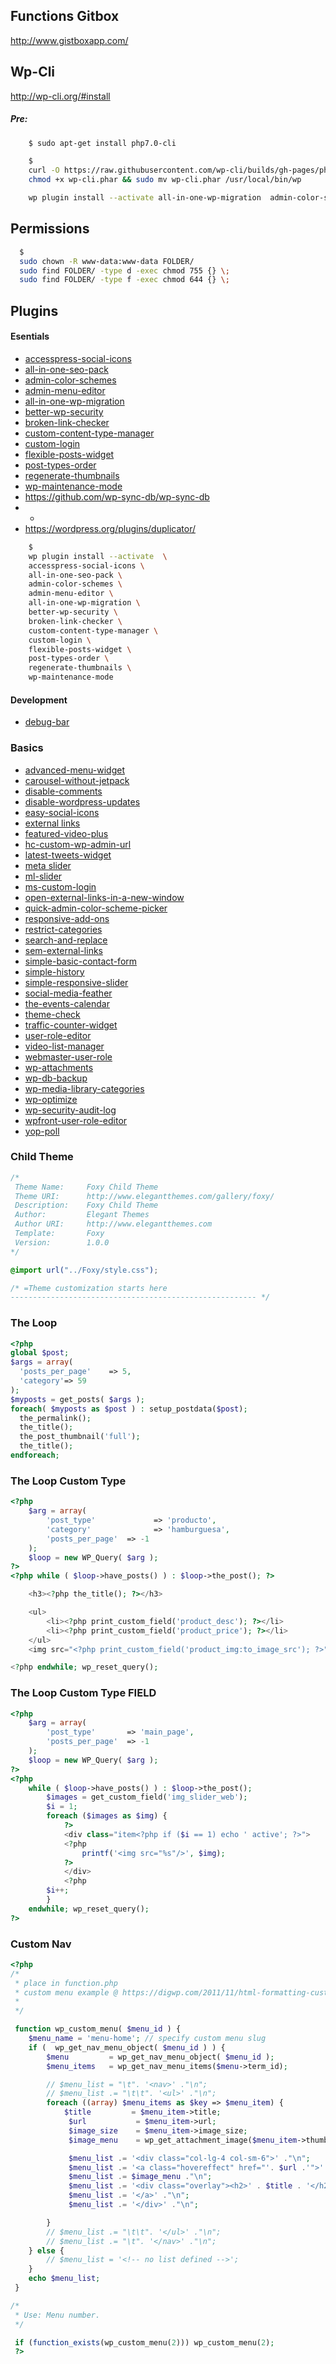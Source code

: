 ## Functions Gitbox

http://www.gistboxapp.com/

## Wp-Cli

http://wp-cli.org/#install

##### Pre:

```bash
    $ sudo apt-get install php7.0-cli
```

```bash
    $
    curl -O https://raw.githubusercontent.com/wp-cli/builds/gh-pages/phar/wp-cli.phar && \
    chmod +x wp-cli.phar && sudo mv wp-cli.phar /usr/local/bin/wp

    wp plugin install --activate all-in-one-wp-migration  admin-color-schemes
```

## Permissions

```bash
  $
  sudo chown -R www-data:www-data FOLDER/
  sudo find FOLDER/ -type d -exec chmod 755 {} \;
  sudo find FOLDER/ -type f -exec chmod 644 {} \;
```

## Plugins

#### Esentials

- [accesspress-social-icons](https://wordpress.org/plugins/accesspress-social-icons/)
- [all-in-one-seo-pack](https://wordpress.org/plugins/all-in-one-seo-pack/)
- [admin-color-schemes](https://wordpress.org/plugins/admin-color-schemes/)
- [admin-menu-editor](https://wordpress.org/plugins/admin-menu-editor/)
- [all-in-one-wp-migration](https://wordpress.org/plugins/all-in-one-wp-migration/)
- [better-wp-security](https://wordpress.org/plugins/better-wp-security/)
- [broken-link-checker](https://wordpress.org/plugins/broken-link-checker/)
- [custom-content-type-manager](https://wordpress.org/plugins/custom-content-type-manager/)
- [custom-login](https://wordpress.org/plugins/custom-login/)
- [flexible-posts-widget](https://wordpress.org/plugins/flexible-posts-widget/)
- [post-types-order](https://wordpress.org/plugins/post-types-order/)
- [regenerate-thumbnails](https://wordpress.org/plugins/regenerate-thumbnails/)
- [wp-maintenance-mode](https://wordpress.org/plugins/wp-maintenance-mode/)
- https://github.com/wp-sync-db/wp-sync-db
- -
- https://wordpress.org/plugins/duplicator/

```bash
    $
    wp plugin install --activate  \
    accesspress-social-icons \
    all-in-one-seo-pack \
    admin-color-schemes \
    admin-menu-editor \
    all-in-one-wp-migration \
    better-wp-security \
    broken-link-checker \
    custom-content-type-manager \
    custom-login \
    flexible-posts-widget \
    post-types-order \
    regenerate-thumbnails \
    wp-maintenance-mode
```
#### Development

- [debug-bar](https://wordpress.org/plugins/debug-bar/)



### Basics

- [advanced-menu-widget]()
- [carousel-without-jetpack]()
- [disable-comments]()
- [disable-wordpress-updates]()
- [easy-social-icons]()
- [external links]()
- [featured-video-plus]()
- [hc-custom-wp-admin-url]()
- [latest-tweets-widget]()
- [meta slider]()
- [ml-slider]()
- [ms-custom-login]()
- [open-external-links-in-a-new-window]()
- [quick-admin-color-scheme-picker]()
- [responsive-add-ons]()
- [restrict-categories]()
- [search-and-replace]()
- [sem-external-links]()
- [simple-basic-contact-form]()
- [simple-history]()
- [simple-responsive-slider]()
- [social-media-feather]()
- [the-events-calendar]()
- [theme-check]()
- [traffic-counter-widget]()
- [user-role-editor]()
- [video-list-manager]()
- [webmaster-user-role]()
- [wp-attachments]()
- [wp-db-backup]()
- [wp-media-library-categories]()
- [wp-optimize]()
- [wp-security-audit-log]()
- [wpfront-user-role-editor]()
- [yop-poll]()



### Child Theme

```css
/*
 Theme Name:     Foxy Child Theme
 Theme URI:      http://www.elegantthemes.com/gallery/foxy/
 Description:    Foxy Child Theme
 Author:         Elegant Themes
 Author URI:     http://www.elegantthemes.com
 Template:       Foxy
 Version:        1.0.0
*/

@import url("../Foxy/style.css");

/* =Theme customization starts here
------------------------------------------------------- */
```


### The Loop

```php
<?php
global $post;
$args = array(
  'posts_per_page'    => 5,
  'category'=> 59
);
$myposts = get_posts( $args );
foreach( $myposts as $post ) : setup_postdata($post);
  the_permalink();
  the_title();
  the_post_thumbnail('full');
  the_title();
endforeach;

```


### The Loop Custom Type

```php
<?php
	$arg = array(
		'post_type' 			=> 'producto',
		'category' 				=> 'hamburguesa',
		'posts_per_page'  => -1
	);
	$loop = new WP_Query( $arg );
?>
<?php while ( $loop->have_posts() ) : $loop->the_post(); ?>

	<h3><?php the_title(); ?></h3>

	<ul>
		<li><?php print_custom_field('product_desc'); ?></li>
		<li><?php print_custom_field('product_price'); ?></li>
	</ul>
	<img src="<?php print_custom_field('product_img:to_image_src'); ?>" /><br />

<?php endwhile; wp_reset_query();
```

### The Loop Custom Type FIELD

```php
<?php
    $arg = array(
        'post_type'       => 'main_page',
        'posts_per_page'  => -1
    );
    $loop = new WP_Query( $arg );
?>
<?php
    while ( $loop->have_posts() ) : $loop->the_post();
        $images = get_custom_field('img_slider_web');
        $i = 1;
        foreach ($images as $img) {
            ?>
            <div class="item<?php if ($i == 1) echo ' active'; ?>">
            <?php
                printf('<img src="%s"/>', $img);
            ?>
            </div>
            <?php
        $i++;
        }
    endwhile; wp_reset_query();
?>
```

### Custom Nav

```php
<?php
/*
 * place in function.php
 * custom menu example @ https://digwp.com/2011/11/html-formatting-custom-menus/
 *
 */

 function wp_custom_menu( $menu_id ) {
 	$menu_name = 'menu-home'; // specify custom menu slug
 	if (  wp_get_nav_menu_object( $menu_id ) ) {
 		$menu         = wp_get_nav_menu_object( $menu_id );
 		$menu_items   = wp_get_nav_menu_items($menu->term_id);

 		// $menu_list = "\t". '<nav>' ."\n";
 		// $menu_list .= "\t\t". '<ul>' ."\n";
 		foreach ((array) $menu_items as $key => $menu_item) {
 			$title         = $menu_item->title;
             $url           = $menu_item->url;
             $image_size    = $menu_item->image_size;
             $image_menu    = wp_get_attachment_image($menu_item->thumbnail_id, $image_size);

             $menu_list .= '<div class="col-lg-4 col-sm-6">' ."\n";
             $menu_list .= '<a class="hovereffect" href="'. $url .'">' ."\n";
             $menu_list .= $image_menu ."\n";
             $menu_list .= '<div class="overlay"><h2>' . $title . '</h2></div>' ."\n";
             $menu_list .= '</a>' ."\n";
             $menu_list .= '</div>' ."\n";

 		}
 		// $menu_list .= "\t\t". '</ul>' ."\n";
 		// $menu_list .= "\t". '</nav>' ."\n";
 	} else {
 		// $menu_list = '<!-- no list defined -->';
 	}
 	echo $menu_list;
 }

/*
 * Use: Menu number.
 */

 if (function_exists(wp_custom_menu(2))) wp_custom_menu(2);
 ?>

```
